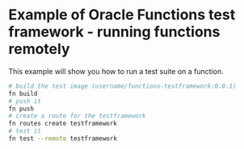 # Example of Oracle Functions test framework - running functions remotely

This example will show you how to run a test suite on a function.

```sh
# build the test image (username/functions-testframework:0.0.1)
fn build
# push it
fn push
# create a route for the testframework
fn routes create testframework
# test it
fn test --remote testframework
```